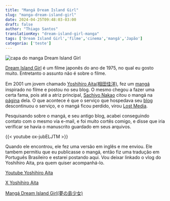 ```yaml
---
title: "Mangá Dream Island Girl"
slug: "manga-dream-island-girl"
date: 2024-04-25T09:48:03-03:00
draft: false
author: "Thiago Santos"
translationKey: "dream-island-girl-manga"
tags: ['Dream Island Girl','filme','cinema','mangá','Japão']
categoria: ['teste']
---
```


![capa do manga Dream Island Girl](/img/dream_island_girl_capa.jpg)

[Dream Island Girl](https://www.themoviedb.org/movie/671044) é um filme japonês do ano de 1975, no qual eu gosto muito. Entretanto o assunto não é sobre o filme.

Em 2001 um jovem chamado [Yoshihiro Aita(相田佳洋)](https://www.youtube.com/@yotchin1), fez um [mangá](https://wikipedia.org/wiki/Manga) inspirado no filme e postou no seu blog. O mesmo chegou a fazer uma certa fama, pois até a atriz principal, [Sachiyo Nakao](https://www2.nhk.or.jp/archives/articles/?id=D0009070171_00000) citou o mangá na [página](http://www.utopiano.com/old/f/sachiyo/) dela. O que acontece é que o serviço que hospedava seu [blog](https://web.archive.org/web/20010629120037/http://www1.odn.ne.jp/aac67070/) descontinuou o serviço, e o mangá ficou perdido, virou [Lost Media](https://wikipedia.org/wiki/Lost_media).

Pesquisando sobre o mangá, e seu antigo blog, acabei conseguindo contato com o mesmo via e-mail, e foi muito cortês comigo, e disse que iria verificar se havia o manuscrito guardado em seus arquivos.

{{< youtube ox-jubELJTM >}}

Quando ele encontrou, ele fez uma versão em inglês e me enviou. Ele tambem permitiu que eu publicasse o mangá, então fiz uma tradução em Português Brasileiro e estarei postando aqui. Vou deixar linkado o vlog do Yoshihiro Aita, pra quem quiser acompanhá-lo.

[Youtube Yoshihiro Aita](https://www.youtube.com/@yotchin1)

[X Yoshihiro Aita](https://twitter.com/yotchin1976)

[Mangá Dream Island Girl(夢の島少女)](/docs/dream-island-girl-pt.pdf)